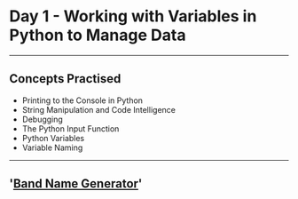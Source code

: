 # Day 1 - Working with Variables in Python to Manage Data
---
## Concepts Practised
* Printing to the Console in Python
* String Manipulation and Code Intelligence
* Debugging
* The Python Input Function
* Python Variables
* Variable Naming
---
## '[Band Name Generator](https://user-images.githubusercontent.com/98851253/154177081-2c53df2d-777b-4deb-8e38-5742ecd7282f.gif)'